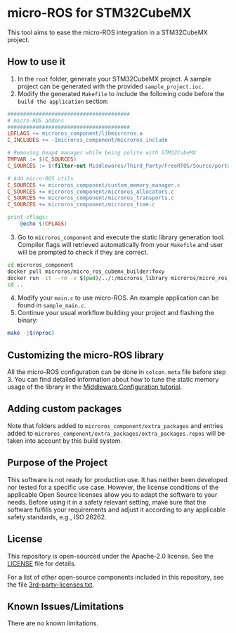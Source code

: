 # micro-ROS for STM32CubeMX

This tool aims to ease the micro-ROS integration in a STM32CubeMX project.

## How to use it

1. In the `root` folder, generate your STM32CubeMX project. A sample project can be generated with the provided `sample_project.ioc`.
2. Modify the generated `Makefile` to include the following code before the `build the application` section:

```makefile
#######################################
# micro-ROS addons
#######################################
LDFLAGS += microros_component/libmicroros.a
C_INCLUDES += -Imicroros_component/microros_include

# Removing heap4 manager while being polite with STM32CubeMX
TMPVAR := $(C_SOURCES)
C_SOURCES := $(filter-out Middlewares/Third_Party/FreeRTOS/Source/portable/MemMang/heap_4.c, $(TMPVAR))

# Add micro-ROS utils
C_SOURCES += microros_component/custom_memory_manager.c
C_SOURCES += microros_component/microros_allocators.c
C_SOURCES += microros_component/microros_transports.c
C_SOURCES += microros_component/microros_time.c

print_cflags:
	@echo $(CFLAGS)
```

3. Go to `microros_component` and execute the static library generation tool. Compiler flags will retrieved automatically from your `Makefile` and user will be prompted to check if they are correct.

<!-- 
pushd microros_component
docker build . -t micro_ros_cubemx_builder:foxy
popd
 -->

```bash
cd microros_component
docker pull microros/micro_ros_cubemx_builder:foxy
docker run -it --rm -v $(pwd)/../:/microros_library microros/micro_ros_cubemx_builder:foxy
cd ..
```

4. Modify your `main.c` to use micro-ROS. An example application can be found in `sample_main.c`.
5. Continue your usual workflow building your project and flashing the binary:

```bash
make -j$(nproc)
```

## Customizing the micro-ROS library

All the micro-ROS configuration can be done in `colcon.meta` file before step 3. You can find detailed information about how to tune the static memory usage of the library in the [Middleware Configuration tutorial](https://micro.ros.org/docs/tutorials/core/microxrcedds_rmw_configuration/).

## Adding custom packages

Note that folders added to `microros_component/extra_packages` and entries added to `microros_component/extra_packages/extra_packages.repos` will be taken into account by this build system.


## Purpose of the Project

This software is not ready for production use. It has neither been developed nor
tested for a specific use case. However, the license conditions of the
applicable Open Source licenses allow you to adapt the software to your needs.
Before using it in a safety relevant setting, make sure that the software
fulfills your requirements and adjust it according to any applicable safety
standards, e.g., ISO 26262.

## License

This repository is open-sourced under the Apache-2.0 license. See the [LICENSE](LICENSE) file for details.

For a list of other open-source components included in this repository,
see the file [3rd-party-licenses.txt](3rd-party-licenses.txt).

## Known Issues/Limitations

There are no known limitations.
